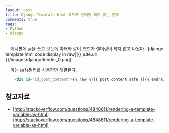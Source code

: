 ```yaml
---
layout: post
title: Django Template html 코드가 렌더링 되지 않는 문제
comments: true
tags:
- Python
- Django
---
```

&nbsp;&nbsp;&nbsp; 게시판에 글을 쓰고 보는데 아래와 같이 코드가 렌더링이 되지 않고 나왔다.
![django template html code display in raw]({{ site.url }}/images/djangoRender_0.png)

&nbsp;&nbsp;&nbsp; 이는 `safe`필터를 사용하면 해결된다.

```html
    <div id="id_post_content">{% raw %}{{ post.content|safe }}{% endraw %}</div>
```

## **참고자료**
* [http://stackoverflow.com/questions/4848611/rendering-a-template-variable-as-html](http://stackoverflow.com/questions/4848611/rendering-a-template-variable-as-html)
